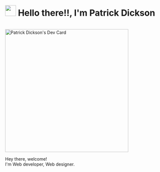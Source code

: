 # <img src="https://cdn.jsdelivr.net/gh/Th3Wall/assets-cdn/PersonalGithubReadme/HandGreet.gif" width="35px" height="35px" />&nbsp;<b>Hello there!!, I'm Patrick Dickson</b>
<br>
<a href="https://app.daily.dev/patrickdickson5"><img src="https://api.daily.dev/devcards/4372fbaf69d8487b9b0375741b96be35.png?r=rh9" width="400" text-alighn="right" alt="Patrick Dickson's Dev Card"/></a>
<p aligh="left">
  <p>Hey there, welcome!</br>
  I'm Web developer, Web designer. 
